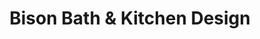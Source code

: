 ---
title: "Bison Bath & Kitchen Design"
url: /buffalo/bison-bath-und-kitchen-design/
shop: Küchen
---
